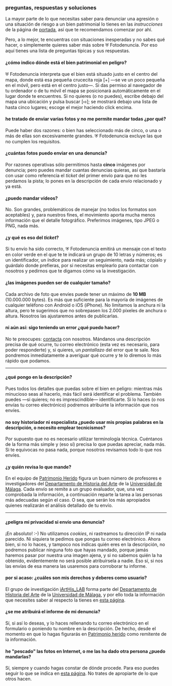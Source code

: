 ﻿### preguntas, respuestas y soluciones

La mayor parte de lo que necesitas saber para denunciar una agresión o una situación de riesgo a un bien patrimonial lo tienes en las *instrucciones* de la página de [portada](index), así que te recomendamos comenzar por ahí.

Pero, a lo mejor, te encuentras con situaciones inesperadas y no sabes qué hacer, o simplemente quieres saber más sobre <span class="brand">⛨ Fotodenuncia</span>. Por eso aquí tienes una lista de preguntas típicas y sus respuestas.

#### ¿cómo indico dónde está el bien patrimonial en peligro?

<span class="brand">&#9960; Fotodenuncia</span> interpreta que el bien está situado justo en el centro del mapa, donde está esa pequeña crucecita roja [<span class="pico-color-red">&plus;</span>] &mdash;se ve un poco pequeña en el móvil, pero está en el centro justo&mdash;. Si das permiso al navegador de tu ordenador o de tu móvil el mapa se posicionará automáticamente en el lugar donde te encuentres. Si no quieres (o no puedes), escribe debajo del mapa una ubicación y pulsa buscar [<span class="brand">&#8680;</span>]; se mostrará debajo una lista de hasta cinco lugares; escoge el mejor haciendo click encima.

#### he tratado de enviar varias fotos y no me permite mandar todas ¿por qué?

Puede haber dos razones: o bien has seleccionado más de cinco, o una o más de ellas son excesivamente grandes. <span class="brand">&#9960; Fotodenuncia</span> excluye las que no cumplen los requisitos.

#### ¿cuántas fotos puedo enviar en una denuncia?

Por razones operativas sólo permitimos hasta **cinco** imágenes por denuncia; pero puedes mandar cuantas denuncias quieras, así que bastaría con usar como referencia el *ticket* del primer envío para que no les perdamos la pista; lo pones en la descripción de cada envío relacionado y ya está.

#### ¿puedo mandar vídeos?

No. Son grandes, problemáticos de manejar (no todos los formatos son aceptables) y, para nuestros fines, el movimiento aporta mucha menos información que el detalle fotográfico. Preferimos imágenes, tipo JPEG o PNG, nada más.

#### ¿y qué es eso del *ticket*?

Si tu envío ha sido correcto, <span class="brand">⛨ Fotodenuncia</span> emitirá un mensaje con el texto en color <span class="pico-color-green">verde</span> en el que te te indicará un grupo de 10 letras y números; es un identificador, un índice para realizar un seguimiento, nada más; cópialo y guárdalo donde prefieras, por si necesitas emplearlo para contactar con nosotros y pedirnos que te digamos cómo va la investigación.

#### ¿las imágenes pueden ser de cualquier tamaño?

Cada archivo de foto que envíes puede tener un máximo de **10 MB** (10.000.000 bytes). Es más que suficiente para la mayoría de imágenes de cualquier teléfono con Android o iOS (iPhone). No limitamos la anchura ni la altura, pero te sugerimos que no sobrepasen los 2.000 píxeles de anchura o altura. Nosotros las ajustaremos antes de publicarlas.

#### ni aún así: sigo teniendo un error ¿qué puedo hacer?

No te preocupes: <a href="#" role="tab" class="showcontact" data-tab="contactwrapper">contacta</a> con nosotros. Mándanos una descripción precisa de qué ocurre, tu correo electrónico (esta vez es necesario, para poder responderte) y, si quieres, un *pantallazo* del error que te sale. Nos pondremos inmediatamente a averiguar qué ocurre y te lo diremos lo más rápido que podamos.

---

#### ¿qué pongo en la descripción?

Pues todos los detalles que puedas sobre el bien en peligro: mientras más minucioso seas al hacerlo, más fácil será identificar el problema. También puedes &mdash;si quieres; no es imprescindible&mdash; identificarte. Si lo haces (o nos envías tu correo electrónico) podremos atribuirte la información que nos envíes.

#### no soy historiador ni especialista ¿puedo usar mis propias palabras en la descripción, o necesito emplear tecnicismos?

Por supuesto que no es necesario utilizar terminología técnica. Cuéntanos de la forma más simple y (eso sí) precisa lo que puedas apreciar, nada más. Si te equivocas no pasa nada, porque nosotros revisamos todo lo que nos envíes.

#### ¿y quién revisa lo que mande?

En el equipo de [Patrimonio Herido](https://patrimonioherido.iarthislab.eu/) figura un buen número de profesores e investigadores del [Departamento de Historia del Arte](https://www.uma.es/departamento-de-historia-del-arte) de la [Universidad de Málaga](https://www.uma.es). Cada envío se remite a un grupo evaluador, que, una vez comprobada la información, a continuación reparte la tarea a las personas más adecuadas según el caso. O sea, que serán los más apropiados quienes realizarán el análisis detallado de tu envío.

---

#### ¿peligra mi privacidad si envío una denuncia?

¡En absoluto! :-) No utilizamos *cookies*, ni rastreamos tu dirección IP ni nada parecido. Ni siquiera te pedimos que pongas tu correo electrónico. Ahora bien, si no lo haces, y tampoco nos indicas quién eres en la descripción, no podremos publicar ninguna foto que hayas mandado, porque jamás haremos pasar por nuestra una imagen ajena, y si no sabemos quién la ha obtenido, evidentemente no será posible atribuírsela a nadie. Eso sí, si nos las envías de esa manera las usaremos para corroborar tu informe.

#### por si acaso: ¿cuáles son mis derechos y deberes como usuario?

El grupo de investigación [iArtHis_LAB](http://iarthis.es) forma parte del [Departamento de Historia del Arte](https://www.uma.es/departamento-de-historia-del-arte) de la [Universidad de Málaga](https://www.uma.es), y por ello toda la información que necesites saber al respecto la tienes en [esta página](https://www.uma.es/secretaria-general-uma/info/133115/informacion-basica-sobre-proteccion-de-datos/).

#### ¿se me atribuirá el informe de mi denuncia?

Sí, si así lo deseas, y lo haces rellenando tu correo electrónico en el formulario o poniendo tu nombre en la descripción. De hecho, desde el momento en que lo hagas figurarás en [Patrimonio herido](https://patrimonioherido.iarthislab.eu/) como remitente de la información.

#### he "pescado" las fotos en Internet, o me las ha dado otra persona ¿puedo mandarlas?

Sí, siempre y cuando hagas constar de dónde procede. Para eso puedes seguir lo que se indica en [esta página](https://www.uma.es/ficha.php?id=135174). No trates de apropiarte de lo que otros hacen.
